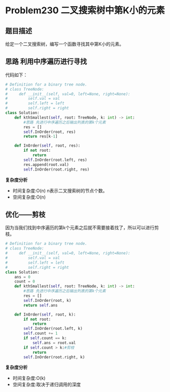 # Problem230 二叉搜索树中第K小的元素

## 题目描述

给定一个二叉搜索树，编写一个函数寻找其中第K小的元素。

## 思路 利用中序遍历进行寻找

代码如下：

```python
# Definition for a binary tree node.
# class TreeNode:
#     def __init__(self, val=0, left=None, right=None):
#         self.val = val
#         self.left = left
#         self.right = right
class Solution:
    def kthSmallest(self, root: TreeNode, k: int) -> int:
        #思路 先进行中序遍历之后输出列表的第k个元素
        res = []
        self.InOrder(root, res)
        return res[k-1]

    def InOrder(self, root, res):
        if not root:
            return
        self.InOrder(root.left, res)
        res.append(root.val)
        self.InOrder(root.right, res)
```

**复杂度分析**

- 时间复杂度:O(n) n表示二叉搜索树的节点个数。
- 空间复杂度:O(n)

## 优化——剪枝

因为当我们找到中序遍历的第k个元素之后就不需要接着找了，所以可以进行剪枝。

```python
# Definition for a binary tree node.
# class TreeNode:
#     def __init__(self, val=0, left=None, right=None):
#         self.val = val
#         self.left = left
#         self.right = right
class Solution:
    ans = 0
    count = 0
    def kthSmallest(self, root: TreeNode, k: int) -> int:
        #思路 先进行中序遍历之后输出列表的第k个元素
        res = []
        self.InOrder(root, k)
        return self.ans

    def InOrder(self, root, k):
        if not root:
            return
        self.InOrder(root.left, k)
        self.count += 1
        if self.count == k:
            self.ans = root.val
        if self.count > k:#剪枝
            return 
        self.InOrder(root.right, k)
```

**复杂度分析**

- 时间复杂度:O(k)
- 空间复杂度:取决于递归调用的深度

